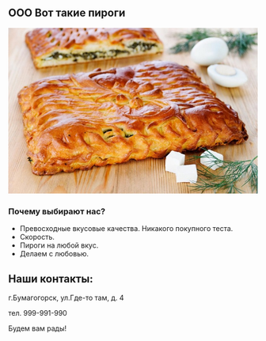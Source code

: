 ## ООО Вот такие пироги

![фото](https://github.com/Uliana-O/OOO-VTP/blob/master/eb6af8c211e30ebff677d1f864adc425.jpg)

###  Почему выбирают нас?

- Превосходные вкусовые качества. Никакого покупного теста.
- Скорость.
- Пироги на любой вкус.
- Делаем с любовью.

## Наши контакты:

г.Бумагогорск, ул.Где-то там, д. 4

тел. 999-991-990

Будем вам рады!